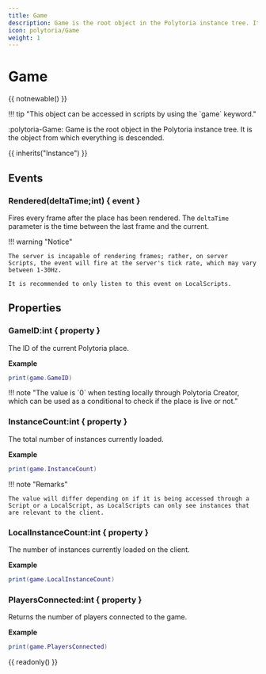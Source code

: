 ```yaml
---
title: Game
description: Game is the root object in the Polytoria instance tree. It is the object from which everything is descended.
icon: polytoria/Game
weight: 1
---
```


# Game

{{ notnewable() }}

<div data-search-exclude markdown>
!!! tip "This object can be accessed in scripts by using the `game` keyword."
</div>

:polytoria-Game: Game is the root object in the Polytoria instance tree. It is the object from which everything is descended.

{{ inherits("Instance") }}

## Events

### Rendered(deltaTime;int) { event }

Fires every frame after the place has been rendered. The `deltaTime` parameter is the time between the last frame and the current.

<div data-search-exclude markdown>
!!! warning "Notice"

    The server is incapable of rendering frames; rather, on server Scripts, the event will fire at the server's tick rate, which may vary between 1-30Hz.

    It is recommended to only listen to this event on LocalScripts.

</div>

## Properties

### GameID:int { property }

The ID of the current Polytoria place.

**Example**

```lua
print(game.GameID)
```

<div data-search-exclude markdown>
!!! note "The value is `0` when testing locally through Polytoria Creator, which can be used as a conditional to check if the place is live or not."
</div>

### InstanceCount:int { property }

The total number of instances currently loaded.

**Example**

```lua
print(game.InstanceCount)
```

<div data-search-exclude markdown>
!!! note "Remarks"

    The value will differ depending on if it is being accessed through a Script or a LocalScript, as LocalScripts can only see instances that are relevant to the client.

</div>

### LocalInstanceCount:int { property }

The number of instances currently loaded on the client.

**Example**

```lua
print(game.LocalInstanceCount)
```

### PlayersConnected:int { property }

Returns the number of players connected to the game.

**Example**

```lua
print(game.PlayersConnected)
```

{{ readonly() }}
